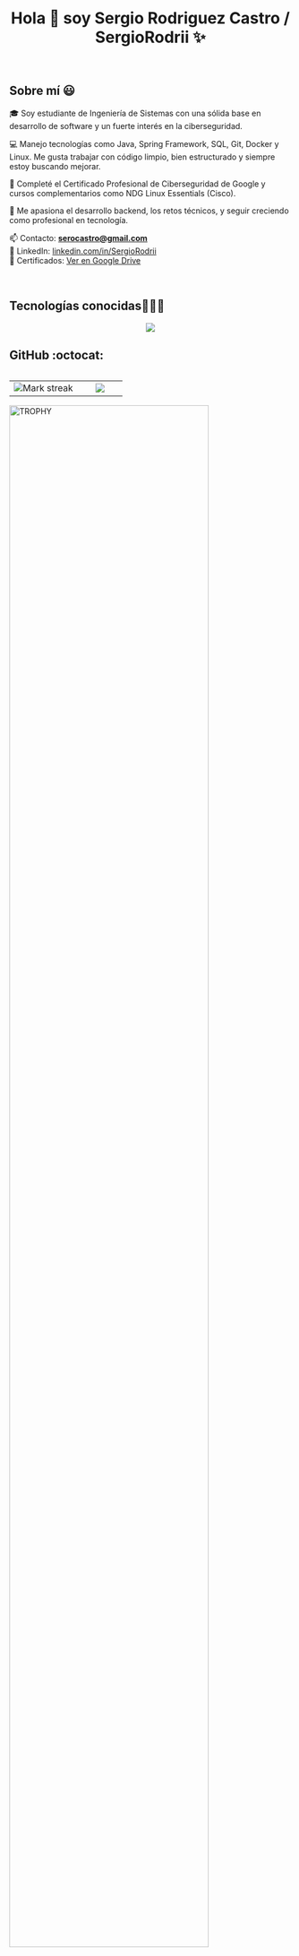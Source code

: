 <h1 align="center">Hola 👋 soy Sergio Rodriguez Castro / SergioRodrii ✨</h1>

<br>
<h2>Sobre mí 😃</h2>

<p align="left">
🎓 Soy estudiante de Ingeniería de Sistemas con una sólida base en desarrollo de software y un fuerte interés en la ciberseguridad.

💻 Manejo tecnologías como Java, Spring Framework, SQL, Git, Docker y Linux. Me gusta trabajar con código limpio, bien estructurado y siempre estoy buscando mejorar.

🔐 Completé el Certificado Profesional de Ciberseguridad de Google y cursos complementarios como NDG Linux Essentials (Cisco).

🚀 Me apasiona el desarrollo backend, los retos técnicos, y seguir creciendo como profesional en tecnología.

📫 Contacto: **serocastro@gmail.com**  
🔗 LinkedIn: [linkedin.com/in/SergioRodrii](https://linkedin.com/in/SergioRodrii)  
📂 Certificados: [Ver en Google Drive](https://drive.google.com/drive/folders/1zeQVAlrNXAykHmzMdR9aX_1AJ1-CVi8R?usp=sharing)
</p>

<br>

<h2 >Tecnologías conocidas👨🏻‍💻</h2>
<!--tech stack icons-->
<p align="center">
  <a href="https://skillicons.dev">
    <img src="https://skillicons.dev/icons?i=java,py,spring,html,css,mysql,vscode,idea,docker,postman,git,github,bash,linux,windows,&perline=5" />
  </a>
</p>

<h2>GitHub :octocat:</h2>
<!--- stats & Trophy (start) -->
<p align="center">
  <!--- stats (start) -->
<table align="left">
<tr border="none">
<td width="60%" align="center">

<!--  <img  align="center"  src="https://github-readme-stats.vercel.app/api?username=unsimpledev&theme=dark&show_icons=true&count_private=true" />
  <br></br> -->
  <img  title="🔥 Get streak stats for your profile at git.io/streak-stats" alt="Mark streak" src="https://github-readme-streak-stats.herokuapp.com/?user=SergioRodrii&theme=dark&hide_border=false" /> 
</td>

<td width="40%" align="center">

  <img  align="center"  src="https://github-readme-stats.anuraghazra1.vercel.app/api/top-langs/?username=SergioRodrii&theme=dark&hide_border=false&no-bg=true&no-frame=true&langs_count=10"/>

  </td>
</tr>
</table>
<!--- stats (end) -->

<!--- trophy (start) -->
<div align=left>
  <a href="https://github.com/ryo-ma/github-profile-trophy" title="Go to Source">
      <img align="center" width=84% src="https://github-profile-trophy.vercel.app/?username=SergioRodrii&theme=radical&row=1&column=7&margin-h=15&margin-w=5&no-bg=true" alt="TROPHY" />
    </a>
</div>
<!--- trophy (start) -->


</p>        
<!--- stats (end) -->
